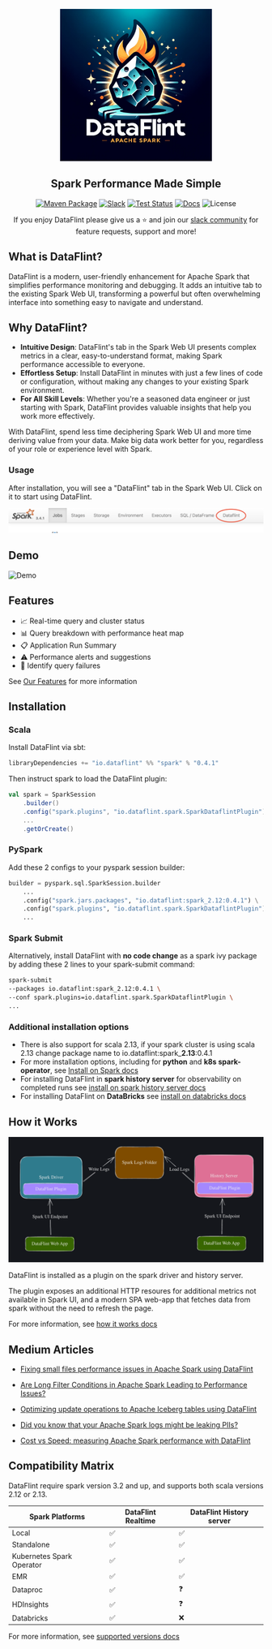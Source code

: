 <p align="center">
<img alt="Logo" src="documentation/resources/logo.png" height="300">
</p>

<h2 align="center">
 Spark Performance Made Simple
</h2>

<div align="center">

[![Maven Package](https://maven-badges.herokuapp.com/maven-central/io.dataflint/spark_2.12/badge.svg)](https://maven-badges.herokuapp.com/maven-central/io.dataflint/spark_2.12)
[![Slack](https://img.shields.io/badge/Slack-Join%20Us-purple)](https://join.slack.com/t/dataflint/shared_invite/zt-28sr3r3pf-Td_mLx~0Ss6D1t0EJb8CNA)
[![Test Status](https://github.com/dataflint/spark/actions/workflows/ci.yml/badge.svg)](https://github.com/your_username/your_repo/actions/workflows/tests.yml)
[![Docs](https://img.shields.io/badge/Docs-Read%20the%20Docs-blue)](https://dataflint.gitbook.io/dataflint-for-spark/)
![License](https://img.shields.io/badge/License-Apache%202.0-orange)

If you enjoy DataFlint please give us a ⭐️ and join our [slack community](https://join.slack.com/t/dataflint/shared_invite/zt-28sr3r3pf-Td_mLx~0Ss6D1t0EJb8CNA) for feature requests, support and more!

</div>

## What is DataFlint?

DataFlint is a modern, user-friendly enhancement for Apache Spark that simplifies performance monitoring and debugging. It adds an intuitive tab to the existing Spark Web UI, transforming a powerful but often overwhelming interface into something easy to navigate and understand.

## Why DataFlint?

- **Intuitive Design**: DataFlint's tab in the Spark Web UI presents complex metrics in a clear, easy-to-understand format, making Spark performance accessible to everyone.
- **Effortless Setup**: Install DataFlint in minutes with just a few lines of code or configuration, without making any changes to your existing Spark environment.
- **For All Skill Levels**: Whether you're a seasoned data engineer or just starting with Spark, DataFlint provides valuable insights that help you work more effectively.

With DataFlint, spend less time deciphering Spark Web UI and more time deriving value from your data. Make big data work better for you, regardless of your role or experience level with Spark.



### Usage

After installation, you will see a "DataFlint" tab in the Spark Web UI. Click on it to start using DataFlint.

<img alt="Logo" src="documentation/resources/usage.png">

## Demo

![Demo](documentation/resources/demo.gif)

## Features

- 📈 Real-time query and cluster status
- 📊 Query breakdown with performance heat map
- 📋 Application Run Summary
- ⚠️ Performance alerts and suggestions
- 👀 Identify query failures

See [Our Features](https://dataflint.gitbook.io/dataflint-for-spark/overview/our-features) for more information

## Installation

### Scala

Install DataFlint via sbt:
```sbt
libraryDependencies += "io.dataflint" %% "spark" % "0.4.1"
```

Then instruct spark to load the DataFlint plugin:
```scala
val spark = SparkSession
    .builder()
    .config("spark.plugins", "io.dataflint.spark.SparkDataflintPlugin")
    ...
    .getOrCreate()
```

### PySpark
Add these 2 configs to your pyspark session builder:

```python
builder = pyspark.sql.SparkSession.builder
    ...
    .config("spark.jars.packages", "io.dataflint:spark_2.12:0.4.1") \
    .config("spark.plugins", "io.dataflint.spark.SparkDataflintPlugin") \
    ...
```

### Spark Submit

Alternatively, install DataFlint with **no code change** as a spark ivy package by adding these 2 lines to your spark-submit command:

```bash
spark-submit
--packages io.dataflint:spark_2.12:0.4.1 \
--conf spark.plugins=io.dataflint.spark.SparkDataflintPlugin \
...
```

### Additional installation options

* There is also support for scala 2.13, if your spark cluster is using scala 2.13 change package name to io.dataflint:spark_**2.13**:0.4.1
* For more installation options, including for **python** and **k8s spark-operator**, see [Install on Spark docs](https://dataflint.gitbook.io/dataflint-for-spark/getting-started/install-on-spark)
* For installing DataFlint in **spark history server** for observability on completed runs see [install on spark history server docs](https://dataflint.gitbook.io/dataflint-for-spark/getting-started/install-on-spark-history-server)
* For installing DataFlint on **DataBricks** see [install on databricks docs](https://dataflint.gitbook.io/dataflint-for-spark/getting-started/install-on-databricks)

## How it Works

![How it Works](documentation/resources/howitworks.png)

DataFlint is installed as a plugin on the spark driver and history server.

The plugin exposes an additional HTTP resoures for additional metrics not available in Spark UI, and a modern SPA web-app that fetches data from spark without the need to refresh the page.

For more information, see [how it works docs](https://dataflint.gitbook.io/dataflint-for-spark/overview/how-it-works)

## Medium Articles

*  [Fixing small files performance issues in Apache Spark using DataFlint](https://medium.com/@menishmueli/fixing-small-files-performance-issues-in-apache-spark-using-dataflint-49ffe3eb755f)

*  [Are Long Filter Conditions in Apache Spark Leading to Performance Issues?](https://medium.com/@menishmueli/are-long-filter-conditions-in-apache-spark-leading-to-performance-issues-0b5bc6c0f94a)

*  [Optimizing update operations to Apache Iceberg tables using DataFlint](https://medium.com/dev-genius/optimizing-update-operations-to-apache-iceberg-tables-using-dataflint-e4e372e75b8a)

*  [Did you know that your Apache Spark logs might be leaking PIIs?](https://medium.com/system-weakness/did-you-know-that-your-apache-spark-logs-might-be-leaking-piis-06f2a0e8a82c)

*  [Cost vs Speed: measuring Apache Spark performance with DataFlint](https://medium.com/@menishmueli/cost-vs-speed-measuring-apache-spark-performance-with-dataflint-c5f909ebe229)


## Compatibility Matrix

DataFlint require spark version 3.2 and up, and supports both scala versions 2.12 or 2.13. 


| Spark Platforms           | DataFlint Realtime  | DataFlint History server |
|---------------------------|---------------------|--------------------------|
| Local                     |       ✅            |           ✅             |
| Standalone                |       ✅            |           ✅             |
| Kubernetes Spark Operator |       ✅            |           ✅             |
| EMR                       |       ✅            |           ✅             |
| Dataproc                  |       ✅            |           ❓             |
| HDInsights                |       ✅            |           ❓             |
| Databricks                |       ✅            |           ❌             |

For more information, see [supported versions docs](https://dataflint.gitbook.io/dataflint-for-spark/overview/supported-versions)